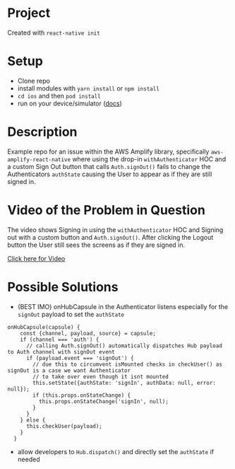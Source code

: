 # Project

Created with `react-native init`

# Setup

- Clone repo
- install modules with `yarn install` or `npm install`
- `cd ios` and then `pod install`
- run on your device/simulator ([docs](https://facebook.github.io/react-native/docs/getting-started))

# Description

Example repo for an issue within the AWS Amplify library, specifically `aws-amplify-react-native` where using the drop-in `withAuthenticator` HOC and a custom Sign Out button that calls `Auth.signOut()` fails to change the Authenticators `authState` causing the User to appear as if they are still signed in.

# Video of the Problem in Question

The video shows Signing in using the `withAuthenticator` HOC and Signing out with a custom button and `Auth.signOut()`.
After clicking the Logout button the User still sees the screens as if they are signed in.

[Click here for Video](https://drive.google.com/file/d/1-CUNuEOtsuKdPhyNOnGkidy9QZ-UB1-q/view?usp=sharing)

# Possible Solutions

- (BEST IMO) onHubCapsule in the Authenticator listens especially for the `signOut` payload to set the `authState`

```
onHubCapsule(capsule) {
    const {channel, payload, source} = capsule;
    if (channel === 'auth') {
      // calling Auth.signOut() automatically dispatches Hub payload to Auth channel with signOut event
      if (payload.event === 'signOut') {
        // due this to circumvent isMounted checks in checkUser() as signOut is a case we want Authenticator
        // to take over even though it isnt mounted
        this.setState({authState: 'signIn', authData: null, error: null});
        if (this.props.onStateChange) {
          this.props.onStateChange('signIn', null);
        }
      }
    } else {
      this.checkUser(payload);
    }
  }
```

- allow developers to `Hub.dispatch()` and directly set the `authState` if needed
